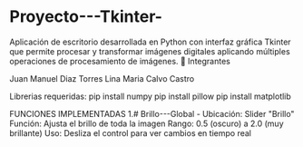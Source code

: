 # Proyecto---Tkinter-
Aplicación de escritorio desarrollada en Python con interfaz gráfica Tkinter que permite procesar y transformar imágenes digitales aplicando múltiples operaciones de procesamiento de imágenes.
👥 Integrantes

Juan Manuel Diaz Torres
Lina Maria Calvo Castro 

Librerias requeridas: 
pip install numpy
pip install pillow
pip install matplotlib 

FUNCIONES IMPLEMENTADAS 
1.# Brillo---Global -
Ubicación: Slider "Brillo"
Función: Ajusta el brillo de toda la imagen
Rango: 0.5 (oscuro) a 2.0 (muy brillante)
Uso: Desliza el control para ver cambios en tiempo real
